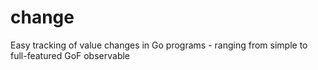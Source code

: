 # change
Easy tracking of value changes in Go programs - ranging from simple to full-featured GoF observable
